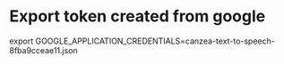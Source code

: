



# Export token created from google

export GOOGLE_APPLICATION_CREDENTIALS=canzea-text-to-speech-8fba9cceae11.json

